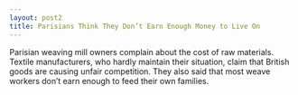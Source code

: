 ```yaml
---
layout: post2
title: Parisians Think They Don’t Earn Enough Money to Live On
---
```


Parisian weaving mill owners complain about the cost of raw materials. Textile manufacturers, who hardly maintain their situation, claim that British goods are causing unfair competition. They also said that most weave workers don’t earn enough to feed their own families.
